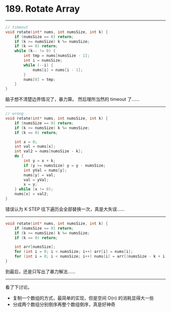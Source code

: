 # 189. Rotate Array

---

```c
// timeout
void rotate(int* nums, int numsSize, int k) {
	if (numsSize == 0) return;
	if (k >= numsSize) k %= numsSize;
	if (k == 0) return;
	while (k-- != 0) {
		int tmp = nums[numsSize - 1];
		int i = numsSize;
		while (--i) {
			nums[i] = nums[i - 1];
		}
		nums[0] = tmp;
	}
}
```

脑子想不清楚边界情况了，暴力算。
然后理所当然的 timeout 了……

---

```c
// wrong
void rotate(int* nums, int numsSize, int k) {
	if (numsSize == 0) return;
	if (k >= numsSize) k %= numsSize;
	if (k == 0) return;

	int x = 0;
	int val = nums[x];
	int val2 = nums[numsSize - k];
	do {
		int y = x + k;
		if (y >= numsSize) y = y - numsSize;
		int yVal = nums[y];
		nums[y] = val;
		val = yVal;
		x = y;
	} while (x != 0);
	nums[x] = val2;
}
```
错误认为 K STEP 往下遍历会全部替换一次，真是大失误……

---

```c
void rotate(int* nums, int numsSize, int k) {
	if (numsSize == 0) return;
	if (k >= numsSize) k %= numsSize;
	if (k == 0) return;

	int arr[numsSize];
	for (int i = 0; i < numsSize; i++) arr[i] = nums[i];
	for (int i = 0; i < numsSize; i++) nums[i] = arr[(numsSize - k + i) % numsSize];
}
```

到最后，还是只写出了暴力解法……

---

看了下讨论。

- 复制一个数组的方式，最简单的实现，但是空间 O(n) 的消耗显得大一些
- 分成两个数组分别倒序再整个数组倒序，真是好神奇
